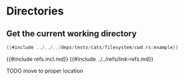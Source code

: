 # Directories

## Get the current working directory

```rust
{{#include ../../../deps/tests/cats/filesystem/cwd.rs:example}}
```

{{#include refs.incl.md}}
{{#include ../../refs/link-refs.md}}

<div class="hidden">
TODO move to proper location
</div>

